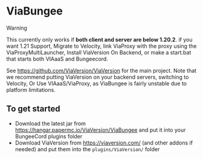 # ViaBungee

> [!WARNING]  
> This currently only works if **both client and server are below 1.20.2**. if you want 1.21 Support, Migrate to Velocity, link ViaProxy with the proxy using the ViaProxyMultiLauncher, Install ViaVersion On Backend, or make a start.bat that starts both VIAaaS and Bungeecord.

See https://github.com/ViaVersion/ViaVersion for the main project. Note that we recommend putting ViaVersion on your
backend servers, switching to Velocity, Or Use VIAaaS/ViaProxy, as ViaBungee is fairly unstable due to platform limitations.

## To get started

- Download the latest jar from https://hangar.papermc.io/ViaVersion/ViaBungee and put it into your BungeeCord plugins
  folder
- Download ViaVersion from https://viaversion.com/ (and other addons if needed) and put them into
  the `plugins/ViaVersion/` folder
